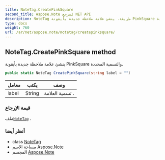 ```yaml
---
title: NoteTag.CreatePinkSquare
second_title: Aspose.Note لمرجع NET API
description: NoteTag طريقة. ينشئ علامة ملاحظة جديدة بأيقونة PinkSquare والتسمية المحددة.
type: docs
weight: 760
url: /ar/net/aspose.note/notetag/createpinksquare/
---
```

## NoteTag.CreatePinkSquare method

ينشئ علامة ملاحظة جديدة بأيقونة PinkSquare والتسمية المحددة.

```csharp
public static NoteTag CreatePinkSquare(string label = "")
```

| معامل | يكتب | وصف |
| --- | --- | --- |
| label | String | تسمية العلامة . |

### قيمة الإرجاع

ملف[`NoteTag`](../) .

### أنظر أيضا

* class [NoteTag](../)
* مساحة الاسم [Aspose.Note](../../notetag/)
* المجسم [Aspose.Note](../../../)


